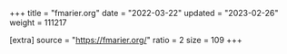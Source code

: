 +++
title = "fmarier.org"
date = "2022-03-22"
updated = "2023-02-26"
weight = 111217

[extra]
source = "https://fmarier.org/"
ratio = 2
size = 109
+++
